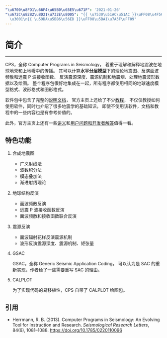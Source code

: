 ```yaml
---
"\u6700\u8FD1\u66F4\u65B0\u65E5\u671F": '2021-01-26'
"\u672C\u8282\u8D21\u732E\u8005": "{{ \u7530\u51AC\u51AC }}\uFF08\u4F5C\u8005\uFF09\
  \u3001\n{{ \u59DA\u5BB6\u56ED }}\uFF08\u5BA1\u7A3F\uFF09"
---
```


# 简介

______________________________________________________________________

CPS，全称 Computer Programs in Seismology，
着重于理解和解释地震波在地球地壳和上地幔中的传播。
其可以计算**水平分层模型**下的理论地震图、反演面波频散和远震 P 波接收函数、
反演震源深度、震源机制和地震矩、处理地震波形数据以及绘图。
整个程序包很好地集成在一起，所有程序都使用相同的地球速度模型格式、波形格式和图形格式。

软件包中包含了完整的[说明文档](http://www.eas.slu.edu/eqc/eqc_cps/CPS/CPS330.html)，
官方主页上还给了不少[教程](http://www.eas.slu.edu/eqc/eqc_cps/TUTORIAL/)，
不仅仅教授如何使用软件，同时也介绍了很多地震学的基础知识。
即使不使用该软件，文档和教程中的一些内容也是有参考价值的。

此外，官方主页上还有一些[讲义](http://www.eas.slu.edu/eqc/eqc_cps/workshop.html)和[用户问题和开发者解答](http://www.eas.slu.edu/eqc/eqc_cps/Questions)值得一看。

## 特色功能

1. 合成地震图

   - 广义射线法
   - 波数积分法
   - 模态叠加法
   - 渐进射线理论

2. 地球结构反演

   - 面波频散反演
   - 远震 P 波接收函数反演
   - 面波频散和接收函数联合反演

3. 震源反演

   - 面波辐射花样反演震源机制
   - 波形反演震源深度、震源机制、矩张量

4. GSAC

   GSAC，全称 Generic Seismic Application Coding，
   可以认为是 SAC 的重新实现，作者给了一些需要重写 SAC 的理由。

5. CALPLOT

   为了实现代码的易移植性，CPS 自带了 CALPLOT 绘图包。

## 引用

- Herrmann, R. B. (2013).
  Computer Programs in Seismology: An Evolving Tool for Instruction and Research.
  *Seismological Research Letters*, 84(6), 1081–1088.
  <https://doi.org/10.1785/0220110096>
